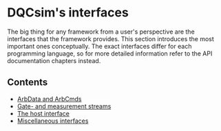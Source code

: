 # DQCsim's interfaces

The big thing for any framework from a user's perspective are the interfaces
that the framework provides. This section introduces the most important ones
conceptually. The exact interfaces differ for each programming language, so
for more detailed information refer to the API documentation chapters instead.

## Contents

 - [ArbData and ArbCmds](arbs.md)
 - [Gate- and measurement streams](gatestream.md)
 - [The host interface](host-iface.md)
 - [Miscellaneous interfaces](misc-iface.md)
